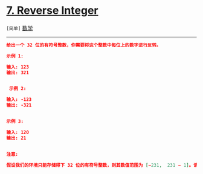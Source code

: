 # [7. Reverse Integer](https://leetcode-cn.com/problems/reverse-integer/)

`[简单]` [数学](https://leetcode-cn.com/tag/math/) 

---

```json
给出一个 32 位的有符号整数，你需要将这个整数中每位上的数字进行反转。

示例 1:

输入: 123
输出: 321


 示例 2:

输入: -123
输出: -321


示例 3:

输入: 120
输出: 21


注意:

假设我们的环境只能存储得下 32 位的有符号整数，则其数值范围为 [−231,  231 − 1]。请根据这个假设，如果反转后整数溢出那么就返回 0。

```
